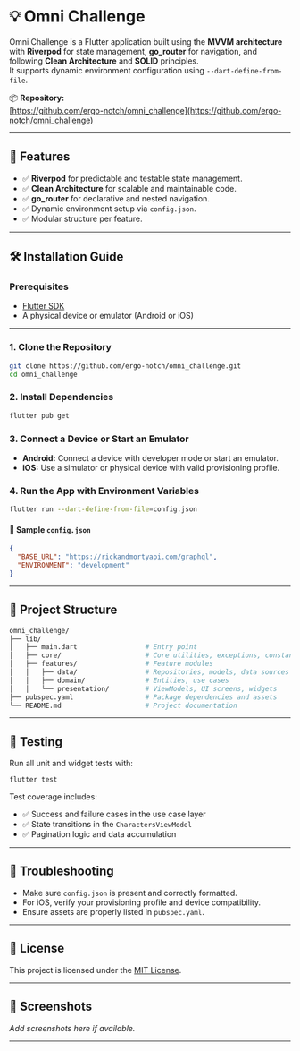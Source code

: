 # 💡 Omni Challenge

Omni Challenge is a Flutter application built using the **MVVM architecture** with **Riverpod** for state management, **go_router** for navigation, and following **Clean Architecture** and **SOLID** principles.  
It supports dynamic environment configuration using `--dart-define-from-file`.

📦 **Repository:**  
[https://github.com/ergo-notch/omni_challenge](https://github.com/ergo-notch/omni_challenge)

---

## 🚀 Features

- ✅ **Riverpod** for predictable and testable state management.
- ✅ **Clean Architecture** for scalable and maintainable code.
- ✅ **go_router** for declarative and nested navigation.
- ✅ Dynamic environment setup via `config.json`.
- ✅ Modular structure per feature.

---

## 🛠️ Installation Guide

### Prerequisites

- [Flutter SDK](https://flutter.dev/docs/get-started/install)
- A physical device or emulator (Android or iOS)

---

### 1. Clone the Repository

```bash
git clone https://github.com/ergo-notch/omni_challenge.git
cd omni_challenge
```

### 2. Install Dependencies

```bash
flutter pub get
```

### 3. Connect a Device or Start an Emulator

- **Android:** Connect a device with developer mode or start an emulator.
- **iOS:** Use a simulator or physical device with valid provisioning profile.

### 4. Run the App with Environment Variables

```bash
flutter run --dart-define-from-file=config.json
```

#### 📄 Sample `config.json`

```json
{
  "BASE_URL": "https://rickandmortyapi.com/graphql",
  "ENVIRONMENT": "development"
}
```

---

## 🧱 Project Structure

```bash
omni_challenge/
├── lib/
│   ├── main.dart                 # Entry point
│   ├── core/                     # Core utilities, exceptions, constants
│   ├── features/                 # Feature modules
│   │   ├── data/                 # Repositories, models, data sources
│   │   ├── domain/               # Entities, use cases
│   │   └── presentation/         # ViewModels, UI screens, widgets
├── pubspec.yaml                  # Package dependencies and assets
└── README.md                     # Project documentation
```

---

## 🧪 Testing

Run all unit and widget tests with:

```bash
flutter test
```

Test coverage includes:

- ✅ Success and failure cases in the use case layer
- ✅ State transitions in the `CharactersViewModel`
- ✅ Pagination logic and data accumulation

---

## 🧩 Troubleshooting

- Make sure `config.json` is present and correctly formatted.
- For iOS, verify your provisioning profile and device compatibility.
- Ensure assets are properly listed in `pubspec.yaml`.

---

## 📄 License

This project is licensed under the [MIT License](LICENSE).

---

## 📸 Screenshots

_Add screenshots here if available._

---
